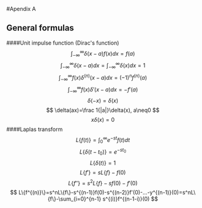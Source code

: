 #Apendix A
## General formulas
####Unit impulse function (Dirac's function)
$$
\int_{-\infty}^\infty \delta(x-a)f(x) dx=f(a)
$$
$$
\int_{-\infty}^\infty \delta(x-a)dx=\int_{-\infty}^\infty \delta(x)dx=1
$$
$$
\int_{-\infty}^\infty f(x)\delta^{(n)}(x-a)dx=(-1)^nf^{(n)}(a)
$$
$$
\int_{-\infty}^\infty f(x)\delta'(x-a)dx=-f'(a)
$$
$$
\delta(-x)=\delta(x)
$$
$$
\delta(ax)=\frac 1{|a|}\delta(x), a\neq0
$$
$$
x\delta(x)=0
$$
####Laplas transform
$$
L\{f(t) \}=\int_0^\infty e^{-st}f(t)dt
$$
$$
L\{\delta(t-t_0) \}=e^{-st_0}
$$
$$
L\{\delta(t) \}=1
$$
$$
L\{f'\}=sL\{f\}-f(0)
$$
$$
L\{f''\}=s^2L\{f\}-sf(0)-f'(0)
$$
$$
L\{f^{(n)}\}=s^nL\{f\}-s^{(n-1)}f(0)-s^{(n-2)}f'(0)-...-y^{(n-1)}(0)=s^nL\{f\}-\sum_{i=0}^{n-1} s^{(i)}f^{(n-1-i)}(0)
$$

